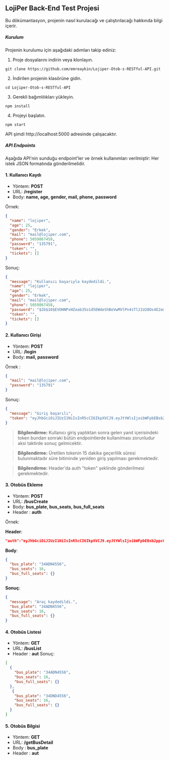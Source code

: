 ## LojiPer Back-End Test Projesi

Bu dökümantasyon, projenin nasıl kurulacağı ve çalıştırılacağı hakkında bilgi içerir.

##### Kurulum

Projenin kurulumu için aşağıdaki adımları takip ediniz:

1. Proje dosyalarını indirin veya klonlayın.

```git
git clone https://github.com/emreaykin/Lojiper-Otob-s-RESTful-API.git
```

2. İndirilen projenin klasörüne gidin.

```git
cd Lojiper-Otob-s-RESTful-API
```

3. Gerekli bağımlılıkları yükleyin.

```git
npm install
```

4. Projeyi başlatın.

```git
npm start
```

API şimdi http://localhost:5000 adresinde çalışacaktır.

##### API Endpoints

Aşağıda API'nin sunduğu endpoint'ler ve örnek kullanımları verilmiştir:
Her istek JSON formatında gönderilmelidir.

#### 1. Kullanıcı Kaydı

- Yöntem: **POST**
- URL: **/register**
- Body: **name, age, gender, mail, phone, password**

Örnek:

```json
{
  "name": "lojiper",
  "age": 25,
  "gender": "Erkek",
  "mail": "mail@lojiper.com",
  "phone": 5059867458,
  "password": "135791",
  "token": "",
  "tickets": []
}
```

Sonuç:

```json
{
  "message": "Kullanıcı başarıyla kaydedildi.",
  "name": "lojiper",
  "age": 25,
  "gender": "Erkek",
  "mail": "mail@lojiper.com",
  "phone": 5059867458,
  "password": "$2b$10$EVOHNPxHZoab35o1d5EWdeShBeVwMVlPn4sTl21U20Os4E2omeS4m",
  "token": "",
  "tickets": []
}
```

#### 2. Kullanıcı Girişi

- Yöntem: **POST**
- URL: **/login**
- Body: **mail, password**

Örnek :

```json
{
  "mail": "mail@lojiper.com",
  "password": "135791"
}
```

Sonuç:

```json
{
  "message": "Giriş başarılı",
  "token": "eyJhbGciOiJIUzI1NiIsInR5cCI6IkpXVCJ9.eyJtYWlsIjoibWFpbEBsb2ppcGVyLmNvbSIsInBhc3N3b3JkIjoiMTM1NzkxIiwiaWF0IjoxNjgyOTQwNDc3LCJleHAiOjE2ODI5NDQwNzd9.A55sl0fsWrejq2-0zcNcK_7DuQpiQrukuf5LHl8I5uU"
}
```

> **Bilgilendirme:** Kullanıcı giriş yaptıktan sonra gelen yanıt içerisindeki token bundan sonraki bütün endpointlerde kullanılması zorunludur aksi taktirde sonuç gelmicektir.

> **Bilgilendirme:** Üretilen tokenin 15 dakika geçerlilik süresi bulunmaktadır süre bitiminde yeniden giriş yapılması gerekmektedir.

> **Bilgilendirme:** Header'da auth "token" şeklinde gönderilmesi gerekmektedir.

#### 3. Otobüs Ekleme

- Yöntem: **POST**
- URL: **/busCreate**
- Body: **bus_plate, bus_seats, bus_full_seats**
- Header : **auth**

Örnek:

**Header**:

```json
"auth":"eyJhbGciOiJIUzI1NiIsInR5cCI6IkpXVCJ9.eyJtYWlsIjoibWFpbEBsb2ppcGVyLmNvbSIsInBhc3N3b3JkIjoiMTM1NzkxIiwiaWF0IjoxNjgyOTQwNDc3LCJleHAiOjE2ODI5NDQwNzd9.A55sl0fsWrejq2-0zcNcK_7DuQpiQrukuf5LHl8I5uU"
```

**Body**:

```json
{
  "bus_plate": "34ADN4556",
  "bus_seats": 16,
  "bus_full_seats": {}
}
```

**Sonuç**:

```json
{
  "message": "Araç kaydedildi.",
  "bus_plate": "34ADN4556",
  "bus_seats": 16,
  "bus_full_seats": {}
}
```

#### 4. Otobüs Listesi

- Yöntem: **GET**
- URL: **/busList**
- Header : **aut**
Sonuç:

```json
[
  {
    "bus_plate": "34ADN4556",
    "bus_seats": 16,
    "bus_full_seats": {}
  },
   {
    "bus_plate": "34DND4556",
    "bus_seats": 16,
    "bus_full_seats": {}
  }
]
```
#### 5. Otobüs Bilgisi
- Yöntem: **GET**
- URL: **/getBusDetail**
- Body : **bus_plate**
- Header : **aut**